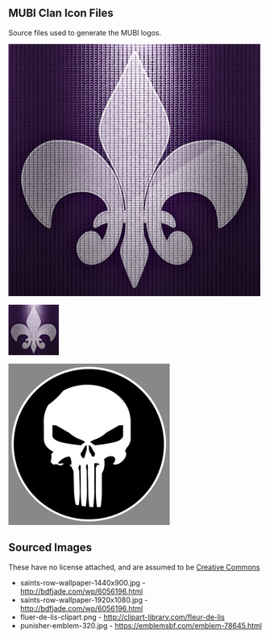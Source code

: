 MUBI Clan Icon Files
--------------------
Source files used to generate the MUBI logos.

![MUBI](fluer-de-lis-mubi-500.png)

![MUBI Small](fluer-de-lis-mubi-100.png)

![MUBI Skull](punisher-emblem-320.jpg)

Sourced Images
--------------
These have no license attached, and are assumed to be [Creative Commons][1]

 * saints-row-wallpaper-1440x900.jpg - http://bdfjade.com/wp/6056196.html
 * saints-row-wallpaper-1920x1080.jpg - http://bdfjade.com/wp/6056196.html
 * fluer-de-lis-clipart.png - http://clipart-library.com/fleur-de-lis
 * punisher-emblem-320.jpg - https://emblemsbf.com/emblem-78645.html

[1]: LICENSE
